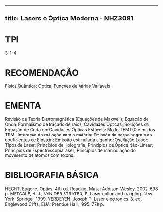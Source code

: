 
---
title: Lasers e Óptica Moderna - NHZ3081 
---

# TPI

3-1-4

# RECOMENDAÇÃO

Física Quântica; Óptica; Funções de Várias Variáveis

# EMENTA

Revisão da Teoria Eletromagnética (Equações de Maxwell); Equação de Onda; Formalismo de traçado de raios; Cavidades Ópticas; Soluções da Equação de Onda em Cavidades Ópticas Estáveis: Modo TEM 0,0 e modos TEM . Interação da radiação com a matéria: Emissão de corpo negro e os coeficientes de Einstein; Emissão estimulada e ganho; Oscilação Laser; Tipos de Laser; Princípios de Holografia; Princípios de Óptica Não-Linear; Princípios de Espectroscopia laser; Princípios de manipulação do movimento de átomos com fótons.

# BIBLIOGRAFIA BÁSICA

HECHT, Eugene. Optics. 4th ed. Reading, Mass: Addison-Wesley, 2002. 698 p.
METCALF, H. J.; VAN DER STRATEN, P. Laser coling and trapping. New York: Springer, 1999.
VERDEYEN, Joseph T. Laser electronics. 3. ed. Englewood Cliffs, EUA: Prentice Hall, 1995. 778 p.
        